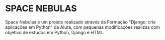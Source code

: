 # SPACE NEBULAS
Space Nebulas é um projeto realizado através da Formação "Django: crie aplicações em Python" da Alura, com pequenas modificações realizas com objetivo de estudos em Python, Django e HTML.